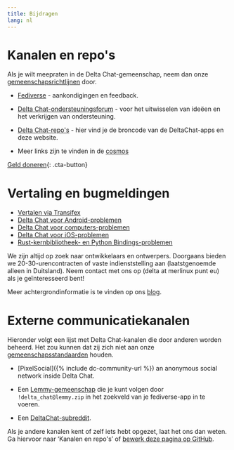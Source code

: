 ```yaml
---
title: Bijdragen
lang: nl
---
```


# Kanalen en repo's

Als je wilt meepraten in de Delta Chat-gemeenschap, neem dan onze [gemeenschapsrichtlijnen](community-standards) door.

- [Fediverse](https://chaos.social/web/@delta) - aankondigingen en feedback.

- [Delta Chat-ondersteuningsforum](https://support.delta.chat) - voor het uitwisselen van
  ideëen en het verkrijgen van ondersteuning.

- [Delta Chat-repo's](https://github.com/deltachat/) - hier vind je 
  de broncode van de DeltaChat-apps en deze website.

- Meer links zijn te vinden in de [cosmos](https://cosmos.delta.chat)

[Geld doneren](donate){: .cta-button}

# Vertaling en bugmeldingen 

- [Vertalen via Transifex](https://explore.transifex.com/delta-chat/)
- [Delta Chat voor Android-problemen](https://github.com/deltachat/deltachat-android/issues)
- [Delta Chat voor computers-problemen](https://github.com/deltachat/deltachat-desktop/issues)
- [Delta Chat voor iOS-problemen](https://github.com/deltachat/deltachat-ios/issues)
- [Rust-kernbibliotheek- en Python Bindings-problemen](https://github.com/deltachat/deltachat-core-rust/issues)

We zijn altijd op zoek naar ontwikkelaars en ontwerpers.
Doorgaans bieden we 20-30-urencontracten of vaste indienststelling aan (laatstgenoemde alleen in Duitsland). 
Neem contact met ons op (delta at merlinux punt eu) als je geïnteresseerd bent!

Meer achtergrondinformatie is te vinden op ons [blog](https://delta.chat/en/blog).


# Externe communicatiekanalen

Hieronder volgt een lijst met Delta Chat-kanalen die door anderen worden beheerd.
Het zou kunnen dat zij zich niet aan onze [gemeenschapsstandaarden](community-standards) houden.

- [PixelSocial]({% include dc-community-url %}) an anonymous
  social network inside Delta Chat.

- Een [Lemmy-gemeenschap](https://lemmy.zip/c/delta_chat)
  die je kunt volgen door `!delta_chat@lemmy.zip` 
  in het zoekveld van je fediverse-app in te voeren.

- Een [DeltaChat-subreddit](https://old.reddit.com/r/DeltaChat/).

Als je andere kanalen kent of zelf iets hebt opgezet,
laat het ons dan weten. Ga hiervoor naar ‘Kanalen en repo's’
of [bewerk deze pagina op GitHub](https://github.com/deltachat/deltachat-pages/edit/master/en/contribute.md).
